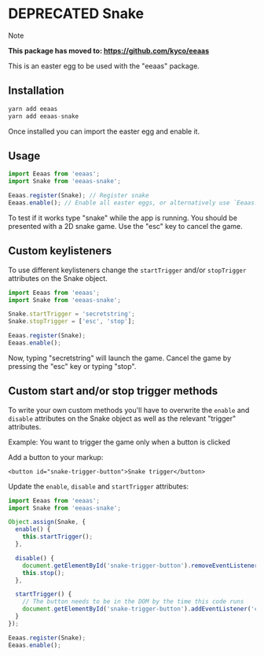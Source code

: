 # DEPRECATED Snake

> [!NOTE]
> **This package has moved to: https://github.com/kyco/eeaas**


This is an easter egg to be used with the "eeaas" package.


## Installation

```javascript
yarn add eeaas
yarn add eeaas-snake
```

Once installed you can import the easter egg and enable it.


## Usage

```javascript
import Eeaas from 'eeaas';
import Snake from 'eeaas-snake';

Eeaas.register(Snake); // Register snake
Eeaas.enable(); // Enable all easter eggs, or alternatively use `Eeaas.Eggs.Snake.enable()` to only enable snake
```

To test if it works type "snake" while the app is running. You should be presented with a 2D snake game. Use the "esc" key to cancel the game.


## Custom keylisteners

To use different keylisteners change the `startTrigger` and/or `stopTrigger` attributes on the Snake object.

```javascript
import Eeaas from 'eeaas';
import Snake from 'eeaas-snake';

Snake.startTrigger = 'secretstring';
Snake.stopTrigger = ['esc', 'stop'];

Eeaas.register(Snake);
Eeaas.enable();
```

Now, typing "secretstring" will launch the game. Cancel the game by pressing the "esc" key or typing "stop".


## Custom start and/or stop trigger methods

To write your own custom methods you'll have to overwrite the `enable` and `disable` attributes on the Snake object as well as the relevant "trigger" attributes.

Example: You want to trigger the game only when a button is clicked

Add a button to your markup:
```
<button id="snake-trigger-button">Snake trigger</button>
```

Update the `enable`, `disable` and `startTrigger` attributes:
```javascript
import Eeaas from 'eeaas';
import Snake from 'eeaas-snake';

Object.assign(Snake, {
  enable() {
    this.startTrigger();
  },

  disable() {
    document.getElementById('snake-trigger-button').removeEventListener('click', this.start);
    this.stop();
  },

  startTrigger() {
    // The button needs to be in the DOM by the time this code runs
    document.getElementById('snake-trigger-button').addEventListener('click', this.start);
  }
});

Eeaas.register(Snake);
Eeaas.enable();
```

